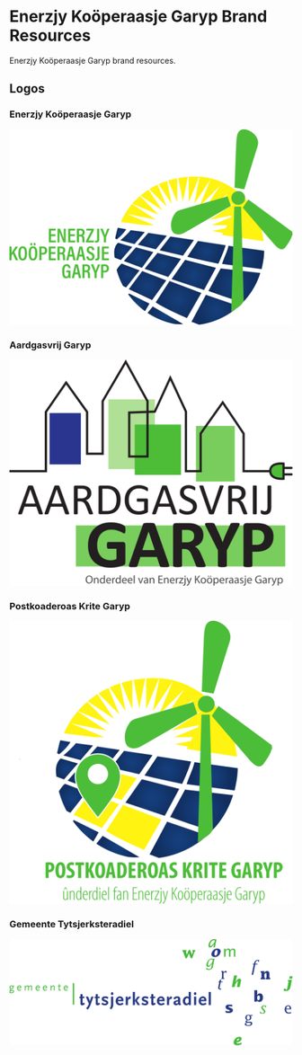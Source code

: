 # Enerzjy Koöperaasje Garyp Brand Resources

Enerzjy Koöperaasje Garyp brand resources.

## Logos

### Enerzjy Koöperaasje Garyp

![Enerzjy Koöperaasje Garyp Logo](enerzjy-kooperaasje-garyp/enerzjy-kooperaasje-garyp-1000x_.svg)

### Aardgasvrij Garyp

![Aardgasvrij Garyp Logo](aardgasvrij-garyp/aardgasvrij-garyp-1000x_.svg)

### Postkoaderoas Krite Garyp

![Postkoaderoas Krite Garyp Logo](postkoaderoas-krite-garyp/postkoaderoas-krite-garyp-1000x_.svg)

### Gemeente Tytsjerksteradiel

![Gemeente Tytsjerksteradiel Logo](gemeente-tytsjerksteradiel/gemeente-tytsjerksteradiel-1000x_.svg)
